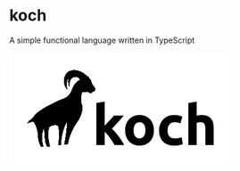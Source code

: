 # koch
A simple functional language written in TypeScript

![alt text](https://github.com/kmanev073/koch/raw/master/logo.png)
